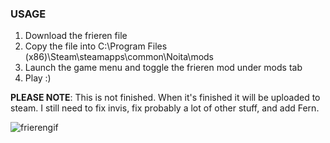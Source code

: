 ### USAGE
1. Download the frieren file
2. Copy the file into C:\Program Files (x86)\Steam\steamapps\common\Noita\mods 
3. Launch the game menu and toggle the frieren mod under mods tab
4. Play :)

__PLEASE NOTE__: This is not finished. When it's finished it will be uploaded to steam. I still need to fix invis, fix probably a lot of other stuff, and add Fern.

![frierengif](https://github.com/user-attachments/assets/495a5dc6-7ae4-42aa-b56c-b170f99f44a3)
